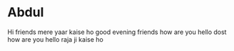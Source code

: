# Abdul
Hi friends 
mere yaar kaise ho 
good evening friends how are you 
hello dost how are you 
hello raja ji kaise ho
